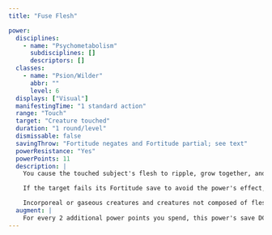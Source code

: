 ```yaml
---
title: "Fuse Flesh"

power:
  disciplines:
    - name: "Psychometabolism"
      subdisciplines: []
      descriptors: []
  classes:
    - name: "Psion/Wilder"
      abbr: ""
      level: 6
  displays: ["Visual"]
  manifestingTime: "1 standard action"
  range: "Touch"
  target: "Creature touched"
  duration: "1 round/level"
  dismissable: false
  savingThrow: "Fortitude negates and Fortitude partial; see text"
  powerResistance: "Yes"
  powerPoints: 11
  description: |
    You cause the touched subject's flesh to ripple, grow together, and fuse into a nearly seamless whole. The subject is forced into a fetal position (if humanoid), with only the vaguest outline of its folded arms and legs visible below the all-encompassing wave of flesh. The subject retains the ability to breathe, eat, and excrete, but may lose the use of its senses (see below). If the sudden transformation would prove fatal to the creature (such as fusing a swimming airbreathing subject, or a flying subject), the subject gets a +4 bonus on the save. Unless it loses the use of its senses (see below), the creature can still perform purely mental actions, such as manifesting powers.

    If the target fails its Fortitude save to avoid the power's effect, the subject must immediately attempt a second Fortitude save. If this second save is failed, the creature's eyes and ears fuse over, effectively blinding and deafening it. Moreover, it loses its extraordinary, supernatural, and spell-like abilities, as well as its ability to manifest powers (if any), and is generally in sorry shape.

    Incorporeal or gaseous creatures and creatures not composed of flesh are immune to fuse flesh, and a shapechanger can revert to its unfused form as a standard action.
  augment: |
    For every 2 additional power points you spend, this power's save DC increases by 1.
---
```

